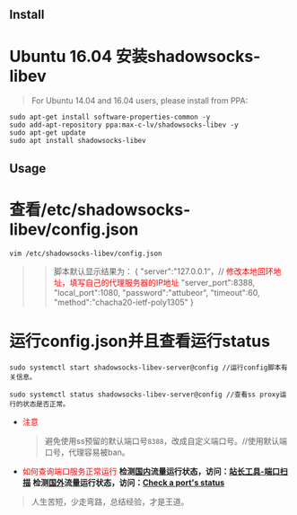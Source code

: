 ## Install
# Ubuntu 16.04 安装shadowsocks-libev
>For Ubuntu 14.04 and 16.04 users, please install from PPA:
```
sudo apt-get install software-properties-common -y
sudo add-apt-repository ppa:max-c-lv/shadowsocks-libev -y
sudo apt-get update
sudo apt install shadowsocks-libev
```
## Usage
# 查看/etc/shadowsocks-libev/config.json
```
vim /etc/shadowsocks-libev/config.json
```
>>脚本默认显示结果为：
>{
    "server":"127.0.0.1“，// <font color=red >修改本地回环地址，填写自己的代理服务器的IP地址</font>
    "server_port":8388,
    "local_port":1080,
    "password":"attubeor",
    "timeout":60,
    "method":"chacha20-ietf-poly1305"
}


# 运行config.json并且查看运行status
```
sudo systemctl start shadowsocks-libev-server@config //运行config脚本有关信息。
```
```
sudo systemctl status shadowsocks-libev-server@config //查看ss proxy运行的状态是否正常。
```
* <font color=red>注意</font>
    >避免使用ss预留的默认端口号```8388```，改成自定义端口号。//使用默认端口号，代理容易被ban。  
* <font color=red>如何查询端口服务正常运行</font>
    **检测<u>国内</u>流量运行状态，访问：[站长工具-端口扫描](http://tool.chinaz.com/port/)**
    **检测<u>国外</u>流量运行状态，访问：[Check a port's status](https://www.yougetsignal.com/tools/open-ports/)**
>人生苦短，少走弯路，总结经验，才是王道。
